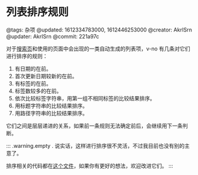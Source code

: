# 列表排序规则

@tags: 杂项
@updated: 1612334783000, 1612446253000
@creator: AkrISrn
@updater: AkrISrn
@commit: 221a97c

对于[搜索页](/zh/search.md "#")和使用[](/zh/docs/list.md "#")的页面中会出现的一类自动生成的列表项，v-no 有几条对它们进行排序的规则：

1. 有日期的在前。
1. 首次更新日期较新的在前。
1. 有标签的在前。
1. 标签数较多的在前。
1. 依次比较标签字符串，用第一组不相同标签的比较结果排序。
1. 用标题字符串的比较结果排序。
1. 用路径字符串的比较结果排序。

它们之间是层层递进的关系，如果前一条规则无法确定前后，会继续用下一条判断。

::: .warning.empty .
说实话，这样进行排序很不灵活，不过我目前也没有别的主意了。

排序相关的代码都在[这个文件](https://github.com/akrisrn/v-no/blob/master/src/ts/async/compare.ts)，如果你有更好的想法，欢迎改进它们。
:::

